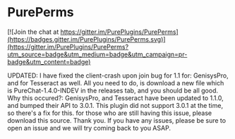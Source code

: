# PurePerms

[![Join the chat at https://gitter.im/PurePlugins/PurePerms](https://badges.gitter.im/PurePlugins/PurePerms.svg)](https://gitter.im/PurePlugins/PurePerms?utm_source=badge&utm_medium=badge&utm_campaign=pr-badge&utm_content=badge)

UPDATED: I have fixed the client-crash upon join bug for 1.1 for: GenisysPro, and for Tesseract as well. All you need to do, is download a new file which is PureChat-1.4.0-INDEV in the releases tab, and you should be all good.
Why this occured?:
GenisysPro, and Tesseract have been updated to 1.1.0, and bumped their API to 3.0.1. This plugin did not support 3.0.1 at the time, so there's a fix for this.
for those who are still having this issue, please download this source.
Thank you.
If you have any issues, please be sure to open an issue and we will try coming back to you ASAP.
